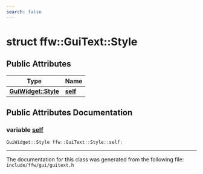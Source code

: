 ```yaml
---
search: false
---
```


# struct ffw::GuiText::Style

## Public Attributes

|Type|Name|
|-----|-----|
|**[GuiWidget::Style](structffw_1_1_gui_widget_1_1_style.md)**|[**self**](structffw_1_1_gui_text_1_1_style.md#1ae2cbd4ad9935c117e21191316f61339b)|


## Public Attributes Documentation

### variable <a id="1ae2cbd4ad9935c117e21191316f61339b" href="#1ae2cbd4ad9935c117e21191316f61339b">self</a>

```cpp
GuiWidget::Style ffw::GuiText::Style::self;
```





----------------------------------------
The documentation for this class was generated from the following file: `include/ffw/gui/guitext.h`
